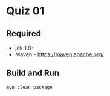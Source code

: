 # Quiz 01

## Required

* jdk 1.8+
* Maven - https://maven.apache.org/

## Build and Run

```sh
mvn clean package
```
